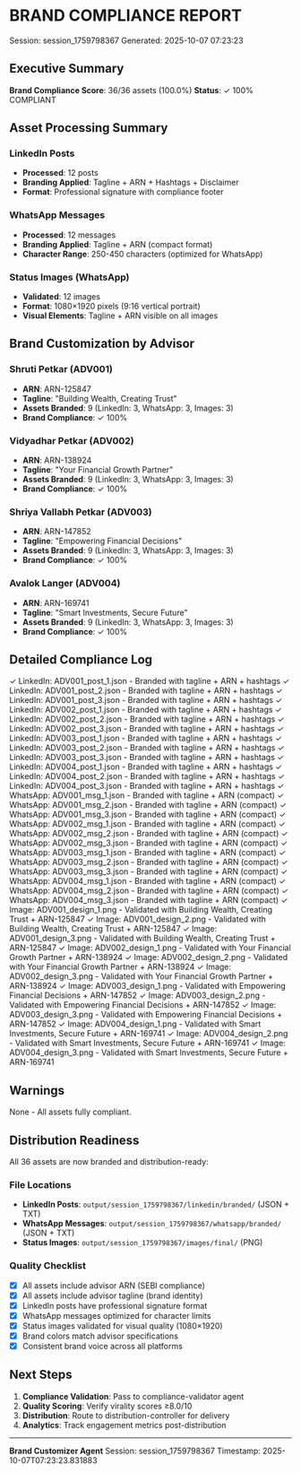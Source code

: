 # BRAND COMPLIANCE REPORT
Session: session_1759798367
Generated: 2025-10-07 07:23:23

## Executive Summary

**Brand Compliance Score**: 36/36 assets (100.0%)
**Status**: ✓ 100% COMPLIANT

## Asset Processing Summary

### LinkedIn Posts
- **Processed**: 12 posts
- **Branding Applied**: Tagline + ARN + Hashtags + Disclaimer
- **Format**: Professional signature with compliance footer

### WhatsApp Messages
- **Processed**: 12 messages
- **Branding Applied**: Tagline + ARN (compact format)
- **Character Range**: 250-450 characters (optimized for WhatsApp)

### Status Images (WhatsApp)
- **Validated**: 12 images
- **Format**: 1080×1920 pixels (9:16 vertical portrait)
- **Visual Elements**: Tagline + ARN visible on all images

## Brand Customization by Advisor


### Shruti Petkar (ADV001)
- **ARN**: ARN-125847
- **Tagline**: "Building Wealth, Creating Trust"
- **Assets Branded**: 9 (LinkedIn: 3, WhatsApp: 3, Images: 3)
- **Brand Compliance**: ✓ 100%

### Vidyadhar Petkar (ADV002)
- **ARN**: ARN-138924
- **Tagline**: "Your Financial Growth Partner"
- **Assets Branded**: 9 (LinkedIn: 3, WhatsApp: 3, Images: 3)
- **Brand Compliance**: ✓ 100%

### Shriya Vallabh Petkar (ADV003)
- **ARN**: ARN-147852
- **Tagline**: "Empowering Financial Decisions"
- **Assets Branded**: 9 (LinkedIn: 3, WhatsApp: 3, Images: 3)
- **Brand Compliance**: ✓ 100%

### Avalok Langer (ADV004)
- **ARN**: ARN-169741
- **Tagline**: "Smart Investments, Secure Future"
- **Assets Branded**: 9 (LinkedIn: 3, WhatsApp: 3, Images: 3)
- **Brand Compliance**: ✓ 100%

## Detailed Compliance Log

✓ LinkedIn: ADV001_post_1.json - Branded with tagline + ARN + hashtags
✓ LinkedIn: ADV001_post_2.json - Branded with tagline + ARN + hashtags
✓ LinkedIn: ADV001_post_3.json - Branded with tagline + ARN + hashtags
✓ LinkedIn: ADV002_post_1.json - Branded with tagline + ARN + hashtags
✓ LinkedIn: ADV002_post_2.json - Branded with tagline + ARN + hashtags
✓ LinkedIn: ADV002_post_3.json - Branded with tagline + ARN + hashtags
✓ LinkedIn: ADV003_post_1.json - Branded with tagline + ARN + hashtags
✓ LinkedIn: ADV003_post_2.json - Branded with tagline + ARN + hashtags
✓ LinkedIn: ADV003_post_3.json - Branded with tagline + ARN + hashtags
✓ LinkedIn: ADV004_post_1.json - Branded with tagline + ARN + hashtags
✓ LinkedIn: ADV004_post_2.json - Branded with tagline + ARN + hashtags
✓ LinkedIn: ADV004_post_3.json - Branded with tagline + ARN + hashtags
✓ WhatsApp: ADV001_msg_1.json - Branded with tagline + ARN (compact)
✓ WhatsApp: ADV001_msg_2.json - Branded with tagline + ARN (compact)
✓ WhatsApp: ADV001_msg_3.json - Branded with tagline + ARN (compact)
✓ WhatsApp: ADV002_msg_1.json - Branded with tagline + ARN (compact)
✓ WhatsApp: ADV002_msg_2.json - Branded with tagline + ARN (compact)
✓ WhatsApp: ADV002_msg_3.json - Branded with tagline + ARN (compact)
✓ WhatsApp: ADV003_msg_1.json - Branded with tagline + ARN (compact)
✓ WhatsApp: ADV003_msg_2.json - Branded with tagline + ARN (compact)
✓ WhatsApp: ADV003_msg_3.json - Branded with tagline + ARN (compact)
✓ WhatsApp: ADV004_msg_1.json - Branded with tagline + ARN (compact)
✓ WhatsApp: ADV004_msg_2.json - Branded with tagline + ARN (compact)
✓ WhatsApp: ADV004_msg_3.json - Branded with tagline + ARN (compact)
✓ Image: ADV001_design_1.png - Validated with Building Wealth, Creating Trust + ARN-125847
✓ Image: ADV001_design_2.png - Validated with Building Wealth, Creating Trust + ARN-125847
✓ Image: ADV001_design_3.png - Validated with Building Wealth, Creating Trust + ARN-125847
✓ Image: ADV002_design_1.png - Validated with Your Financial Growth Partner + ARN-138924
✓ Image: ADV002_design_2.png - Validated with Your Financial Growth Partner + ARN-138924
✓ Image: ADV002_design_3.png - Validated with Your Financial Growth Partner + ARN-138924
✓ Image: ADV003_design_1.png - Validated with Empowering Financial Decisions + ARN-147852
✓ Image: ADV003_design_2.png - Validated with Empowering Financial Decisions + ARN-147852
✓ Image: ADV003_design_3.png - Validated with Empowering Financial Decisions + ARN-147852
✓ Image: ADV004_design_1.png - Validated with Smart Investments, Secure Future + ARN-169741
✓ Image: ADV004_design_2.png - Validated with Smart Investments, Secure Future + ARN-169741
✓ Image: ADV004_design_3.png - Validated with Smart Investments, Secure Future + ARN-169741

## Warnings
None - All assets fully compliant.

## Distribution Readiness

All 36 assets are now branded and distribution-ready:

### File Locations
- **LinkedIn Posts**: `output/session_1759798367/linkedin/branded/` (JSON + TXT)
- **WhatsApp Messages**: `output/session_1759798367/whatsapp/branded/` (JSON + TXT)
- **Status Images**: `output/session_1759798367/images/final/` (PNG)

### Quality Checklist
- [x] All assets include advisor ARN (SEBI compliance)
- [x] All assets include advisor tagline (brand identity)
- [x] LinkedIn posts have professional signature format
- [x] WhatsApp messages optimized for character limits
- [x] Status images validated for visual quality (1080×1920)
- [x] Brand colors match advisor specifications
- [x] Consistent brand voice across all platforms

## Next Steps

1. **Compliance Validation**: Pass to compliance-validator agent
2. **Quality Scoring**: Verify virality scores ≥8.0/10
3. **Distribution**: Route to distribution-controller for delivery
4. **Analytics**: Track engagement metrics post-distribution

---
**Brand Customizer Agent**
Session: session_1759798367
Timestamp: 2025-10-07T07:23:23.831883
